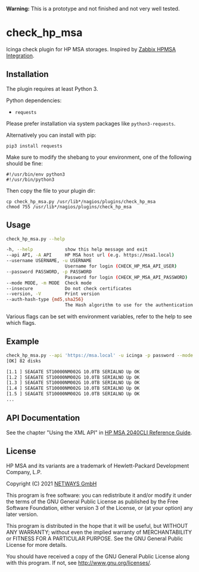 **Warning:** This is a prototype and not finished and not very well tested.

# check_hp_msa

Icinga check plugin for HP MSA storages. Inspired by [Zabbix HPMSA Integration](https://github.com/asand3r/zbx-hpmsa).

## Installation

The plugin requires at least Python 3.

Python dependencies:

* `requests`

Please prefer installation via system packages like `python3-requests`.

Alternatively you can install with pip:

    pip3 install requests

Make sure to modify the shebang to your environment, one of the following should be fine:

    #!/usr/bin/env python3
    #!/usr/bin/python3

Then copy the file to your plugin dir:

    cp check_hp_msa.py /usr/lib*/nagios/plugins/check_hp_msa
    chmod 755 /usr/lib*/nagios/plugins/check_hp_msa

## Usage

```bash
check_hp_msa.py --help

-h, --help            show this help message and exit
--api API, -A API     HP MSA host url (e.g. https://msa1.local)
--username USERNAME, -u USERNAME
                      Username for login (CHECK_HP_MSA_API_USER)
--password PASSWORD, -p PASSWORD
                      Password for login (CHECK_HP_MSA_API_PASSWORD)
--mode MODE, -m MODE  Check mode
--insecure            Do not check certificates
--version, -V         Print version
--auth-hash-type {md5,sha256}
                      The Hash algorithm to use for the authentication procedure
```

Various flags can be set with environment variables, refer to the help to see which flags.

## Example

```bash
check_hp_msa.py --api 'https://msa.local' -u icinga -p password --mode disks
[OK] 82 disks

[1.1 ] SEAGATE ST10000NM002G 10.0TB SERIALNO Up OK
[1.2 ] SEAGATE ST10000NM002G 10.0TB SERIALNO Up OK
[1.3 ] SEAGATE ST10000NM002G 10.0TB SERIALNO Up OK
[1.4 ] SEAGATE ST10000NM002G 10.0TB SERIALNO Up OK
[1.5 ] SEAGATE ST10000NM002G 10.0TB SERIALNO Up OK
...
```

## API Documentation

See the chapter "Using the XML API" in [HP MSA 2040CLI Reference Guide](https://support.hpe.com/hpesc/public/docDisplay?docId=emr_na-c03791989).

## License

HP MSA and its variants are a trademark of Hewlett-Packard Development Company, L.P.

Copyright (C) 2021 [NETWAYS GmbH](mailto:info@netways.de)

This program is free software: you can redistribute it and/or modify
it under the terms of the GNU General Public License as published by
the Free Software Foundation, either version 3 of the License, or
(at your option) any later version.

This program is distributed in the hope that it will be useful,
but WITHOUT ANY WARRANTY; without even the implied warranty of
MERCHANTABILITY or FITNESS FOR A PARTICULAR PURPOSE.  See the
GNU General Public License for more details.

You should have received a copy of the GNU General Public License
along with this program.  If not, see <http://www.gnu.org/licenses/>.
